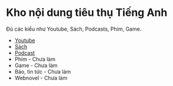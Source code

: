 # Kho nội dung tiêu thụ Tiếng Anh
Đủ các kiểu như Youtube, Sách, Podcasts, Phim, Game.

- [Youtube](danh-muc/youtube.md)
- [Sách](danh-muc/sach.md)
- [Podcast](danh-muc/podcasts.md)
- Phim - Chưa làm
- Game - Chưa làm
- Báo, tin tức - Chưa làm
- Webnovel - Chưa làm